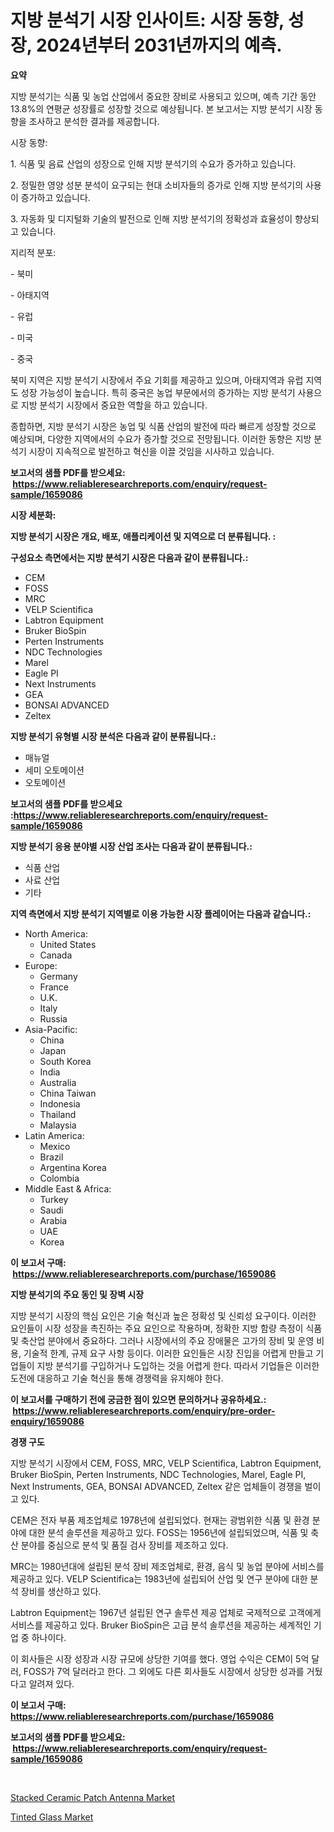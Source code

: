 <p><h1>지방 분석기 시장 인사이트: 시장 동향, 성장, 2024년부터 2031년까지의 예측.</h1></p><p><strong>요약</strong></p>
<p><p>지방 분석기는 식품 및 농업 산업에서 중요한 장비로 사용되고 있으며, 예측 기간 동안 13.8%의 연평균 성장률로 성장할 것으로 예상됩니다. 본 보고서는 지방 분석기 시장 동향을 조사하고 분석한 결과를 제공합니다.</p><p>시장 동향:</p><p>1. 식품 및 음료 산업의 성장으로 인해 지방 분석기의 수요가 증가하고 있습니다.</p><p>2. 정밀한 영양 성분 분석이 요구되는 현대 소비자들의 증가로 인해 지방 분석기의 사용이 증가하고 있습니다.</p><p>3. 자동화 및 디지털화 기술의 발전으로 인해 지방 분석기의 정확성과 효율성이 향상되고 있습니다.</p><p>지리적 분포:</p><p>- 북미</p><p>- 아태지역</p><p>- 유럽</p><p>- 미국</p><p>- 중국</p><p>북미 지역은 지방 분석기 시장에서 주요 기회를 제공하고 있으며, 아태지역과 유럽 지역도 성장 가능성이 높습니다. 특히 중국은 농업 부문에서의 증가하는 지방 분석기 사용으로 지방 분석기 시장에서 중요한 역할을 하고 있습니다.</p><p>종합하면, 지방 분석기 시장은 농업 및 식품 산업의 발전에 따라 빠르게 성장할 것으로 예상되며, 다양한 지역에서의 수요가 증가할 것으로 전망됩니다. 이러한 동향은 지방 분석기 시장이 지속적으로 발전하고 혁신을 이끌 것임을 시사하고 있습니다.</p></p>
<p><strong>보고서의 샘플 PDF를 받으세요: &nbsp;<a href="https://www.reliableresearchreports.com/enquiry/request-sample/1659086">https://www.reliableresearchreports.com/enquiry/request-sample/1659086</a></strong></p>
<p><strong>시장 세분화:</strong></p>
<p><strong> 지방 분석기 시장은 개요, 배포, 애플리케이션 및 지역으로 더 분류됩니다. :</strong></p>
<p><strong>구성요소 측면에서는 지방 분석기 시장은 다음과 같이 분류됩니다.:</strong></p>
<p><ul><li>CEM</li><li>FOSS</li><li>MRC</li><li>VELP Scientifica</li><li>Labtron Equipment</li><li>Bruker BioSpin</li><li>Perten Instruments</li><li>NDC Technologies</li><li>Marel</li><li>Eagle PI</li><li>Next Instruments</li><li>GEA</li><li>BONSAI ADVANCED</li><li>Zeltex</li></ul></p>
<p><strong> 지방 분석기 유형별 시장 분석은 다음과 같이 분류됩니다.:</strong></p>
<p><ul><li>매뉴얼</li><li>세미 오토메이션</li><li>오토메이션</li></ul></p>
<p><strong>보고서의 샘플 PDF를 받으세요 :<a href="https://www.reliableresearchreports.com/enquiry/request-sample/1659086">https://www.reliableresearchreports.com/enquiry/request-sample/1659086</a></strong></p>
<p><strong> 지방 분석기 응용 분야별 시장 산업 조사는 다음과 같이 분류됩니다.:</strong></p>
<p><ul><li>식품 산업</li><li>사료 산업</li><li>기타</li></ul></p>
<p><strong>지역 측면에서 지방 분석기 지역별로 이용 가능한 시장 플레이어는 다음과 같습니다.:</strong></p>
<p><ul>
    <li>
        North America:
        <ul>
            <li>United States</li>
            <li>Canada</li>
        </ul>
    </li>
    <li>
        Europe:
        <ul>
            <li>Germany</li>
            <li>France</li>
            <li>U.K.</li>
            <li>Italy</li>
            <li>Russia</li>
        </ul>
    </li>
    <li>
        Asia-Pacific:
        <ul>
            <li>China</li>
            <li>Japan</li>
            <li>South Korea</li>
            <li>India</li>
            <li>Australia</li>
            <li>China Taiwan</li>
            <li>Indonesia</li>
            <li>Thailand</li>
            <li>Malaysia</li>
        </ul>
    </li>
    <li>
        Latin America:
        <ul>
            <li>Mexico</li>
            <li>Brazil</li>
            <li>Argentina Korea</li>
            <li>Colombia</li>
        </ul>
    </li>
    <li>
        Middle East & Africa:
        <ul>
            <li>Turkey</li>
            <li>Saudi</li>
            <li>Arabia</li>
            <li>UAE</li>
            <li>Korea</li>
        </ul>
    </li>
    </ul></p>
<p><strong>이 보고서 구매: &nbsp;<a href="https://www.reliableresearchreports.com/purchase/1659086">https://www.reliableresearchreports.com/purchase/1659086</a></strong></p>
<p><strong>지방 분석기의 주요 동인 및 장벽 시장</strong></p>
<p><p>지방 분석기 시장의 핵심 요인은 기술 혁신과 높은 정확성 및 신뢰성 요구이다. 이러한 요인들이 시장 성장을 촉진하는 주요 요인으로 작용하며, 정확한 지방 함량 측정이 식품 및 축산업 분야에서 중요하다. 그러나 시장에서의 주요 장애물은 고가의 장비 및 운영 비용, 기술적 한계, 규제 요구 사항 등이다. 이러한 요인들은 시장 진입을 어렵게 만들고 기업들이 지방 분석기를 구입하거나 도입하는 것을 어렵게 한다. 따라서 기업들은 이러한 도전에 대응하고 기술 혁신을 통해 경쟁력을 유지해야 한다.</p></p>
<p><strong>이 보고서를 구매하기 전에 궁금한 점이 있으면 문의하거나 공유하세요.: &nbsp;<a href="https://www.reliableresearchreports.com/enquiry/pre-order-enquiry/1659086">https://www.reliableresearchreports.com/enquiry/pre-order-enquiry/1659086</a></strong></p>
<p><strong>경쟁 구도</strong></p>
<p><p>지방 분석기 시장에서 CEM, FOSS, MRC, VELP Scientifica, Labtron Equipment, Bruker BioSpin, Perten Instruments, NDC Technologies, Marel, Eagle PI, Next Instruments, GEA, BONSAI ADVANCED, Zeltex 같은 업체들이 경쟁을 벌이고 있다. </p><p>CEM은 전자 부품 제조업체로 1978년에 설립되었다. 현재는 광범위한 식품 및 환경 분야에 대한 분석 솔루션을 제공하고 있다. FOSS는 1956년에 설립되었으며, 식품 및 축산 분야를 중심으로 분석 및 품질 검사 장비를 제조하고 있다. </p><p>MRC는 1980년대에 설립된 분석 장비 제조업체로, 환경, 음식 및 농업 분야에 서비스를 제공하고 있다. VELP Scientifica는 1983년에 설립되어 산업 및 연구 분야에 대한 분석 장비를 생산하고 있다. </p><p>Labtron Equipment는 1967년 설립된 연구 솔루션 제공 업체로 국제적으로 고객에게 서비스를 제공하고 있다. Bruker BioSpin은 고급 분석 솔루션을 제공하는 세계적인 기업 중 하나이다. </p><p>이 회사들은 시장 성장과 시장 규모에 상당한 기여를 했다. 영업 수익은 CEM이 5억 달러, FOSS가 7억 달러라고 한다. 그 외에도 다른 회사들도 시장에서 상당한 성과를 거뒀다고 알려져 있다.</p></p>
<p><strong>이 보고서 구매: &nbsp; <a href="https://www.reliableresearchreports.com/purchase/1659086">https://www.reliableresearchreports.com/purchase/1659086</a></strong></p>
<p><strong>보고서의 샘플 PDF를 받으세요: &nbsp;<a href="https://www.reliableresearchreports.com/enquiry/request-sample/1659086">https://www.reliableresearchreports.com/enquiry/request-sample/1659086</a></strong><strong></strong></p>
<p>&nbsp;</p>
<p><p><a href="https://github.com/edytherolanlouisejk1miz0wig/Market-Research-Report-List-1/blob/main/stacked-ceramic-patch-antenna-market.md">Stacked Ceramic Patch Antenna Market</a></p><p><a href="https://military-diascia-e68.notion.site/Tinted-Glass-Market-Offer-Valuable-Insights-into-Market-Size-Market-Share-Market-Trends-and-Proje-1327052e536149ffa16a7e6dc2657572">Tinted Glass Market</a></p></p>